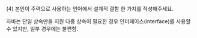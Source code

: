 (4) 본인이 주력으로 사용하는 언어에서 설계적 결함 한 가지를 작성해주세요.

자바는 단일 상속만을 지원
다중 상속이 필요한 경우 인터페이스(interface)를 사용할 수 있지만, 일부 경우에는 불편함.
